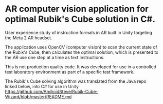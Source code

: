 # AR computer vision application for optimal Rubik's Cube solution in C#.
User experience study of instruction formats in AR built in Unity targeting the Meta 2 AR headset.

The application uses OpenCV (computer vision) to scan the current state of the Rubik's Cube, then calculates the optimal solution, which is presented to the AR use one step at a time as text instructions.

This is not production quality code. It was developed for use in a controlled test laboratory environment as part of a specific test framework. 

The Rubik's Cube solving algorithm was translated from the Java repo linked below, into C# for use in Unity
https://github.com/AndroidSteve/Rubik-Cube-Wizard/blob/master/README.md
